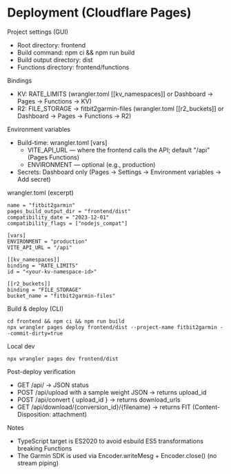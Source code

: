 # Deployment (Cloudflare Pages)

Project settings (GUI)

- Root directory: frontend
- Build command: npm ci && npm run build
- Build output directory: dist
- Functions directory: frontend/functions

Bindings

- KV: RATE_LIMITS (wrangler.toml [[kv_namespaces]] or Dashboard → Pages → Functions → KV)
- R2: FILE_STORAGE → fitbit2garmin-files (wrangler.toml [[r2_buckets]] or Dashboard → Pages → Functions → R2)

Environment variables

- Build-time: wrangler.toml [vars]
  - VITE_API_URL — where the frontend calls the API; default "/api" (Pages Functions)
  - ENVIRONMENT — optional (e.g., production)
- Secrets: Dashboard only (Pages → Settings → Environment variables → Add secret)

wrangler.toml (excerpt)

```
name = "fitbit2garmin"
pages_build_output_dir = "frontend/dist"
compatibility_date = "2023-12-01"
compatibility_flags = ["nodejs_compat"]

[vars]
ENVIRONMENT = "production"
VITE_API_URL = "/api"

[[kv_namespaces]]
binding = "RATE_LIMITS"
id = "<your-kv-namespace-id>"

[[r2_buckets]]
binding = "FILE_STORAGE"
bucket_name = "fitbit2garmin-files"
```

Build & deploy (CLI)

```
cd frontend && npm ci && npm run build
npx wrangler pages deploy frontend/dist --project-name fitbit2garmin --commit-dirty=true
```

Local dev

```
npx wrangler pages dev frontend/dist
```

Post-deploy verification

- GET /api/ → JSON status
- POST /api/upload with a sample weight JSON → returns upload_id
- POST /api/convert { upload_id } → returns download_urls
- GET /api/download/{conversion_id}/{filename} → returns FIT (Content-Disposition: attachment)

Notes

- TypeScript target is ES2020 to avoid esbuild ES5 transformations breaking Functions
- The Garmin SDK is used via Encoder.writeMesg + Encoder.close() (no stream piping)
